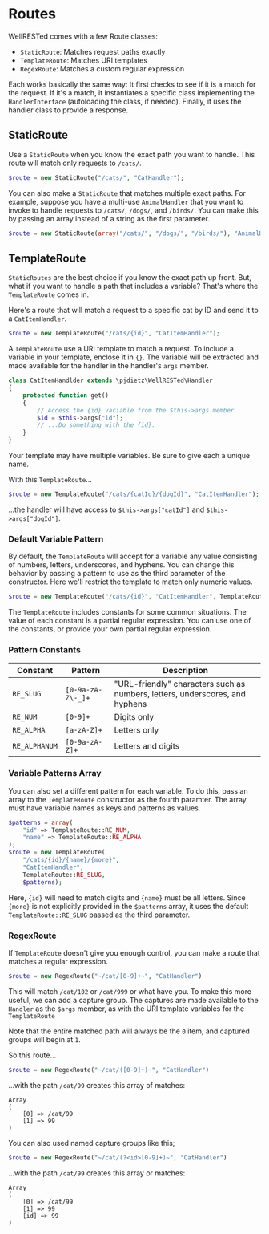# Routes

WellRESTed comes with a few Route classes:

- `StaticRoute`: Matches request paths exactly
- `TemplateRoute`: Matches URI templates
- `RegexRoute`: Matches a custom regular expression

Each works basically the same way: It first checks to see if it is a match for the request. If it's a match, it instantiates a specific class implementing the `HandlerInterface` (autoloading the class, if needed). Finally, it uses the handler class to provide a response.

## StaticRoute

Use a `StaticRoute` when you know the exact path you want to handle. This route will match only requests to `/cats/`.

```php
$route = new StaticRoute("/cats/", "CatHandler");
```

You can also make a `StaticRoute` that matches multiple exact paths. For example, suppose you have a multi-use `AnimalHandler` that you want to invoke to handle requests to `/cats/`, `/dogs/`, and `/birds/`. You can make this by passing an array instead of a string as the first parameter.

```php
$route = new StaticRoute(array("/cats/", "/dogs/", "/birds/"), "AnimalHandler");
```

## TemplateRoute

`StaticRoutes` are the best choice if you know the exact path up front. But, what if you want to handle a path that includes a variable? That's where the `TemplateRoute` comes in.

Here's a route that will match a request to a specific cat by ID and send it to a `CatItemHandler`.

```php
$route = new TemplateRoute("/cats/{id}", "CatItemHandler");
```

A `TemplateRoute` use a URI template to match a request. To include a variable in your template, enclose it in `{}`. The variable will be extracted and made available for the handler in the handler's `args` member.

```php
class CatItemHandlder extends \pjdietz\WellRESTed\Handler
{
    protected function get()
    {
        // Access the {id} variable from the $this->args member.
        $id = $this->args["id"];
        // ...Do something with the {id}.
    }
}
```

Your template may have multiple variables. Be sure to give each a unique name.

With this `TemplateRoute`...

```php
$route = new TemplateRoute("/cats/{catId}/{dogId}", "CatItemHandler");
```

...the handler will have access to `$this->args["catId"]` and `$this->args["dogId"]`.


### Default Variable Pattern

By default, the `TemplateRoute` will accept for a variable any value consisting of numbers, letters, underscores, and hyphens. You can change this behavior by passing a pattern to use as the third parameter of the constructor. Here we'll restrict the template to match only numeric values.

```php
$route = new TemplateRoute("/cats/{id}", "CatItemHandler", TemplateRoute::RE_NUM);
```

The `TemplateRoute` includes constants for some common situations. The value of each constant is a partial regular expression. You can use one of the constants, or provide your own partial regular expression.

### Pattern Constants

| Constant   | Pattern           | Description |
| ---------  | ----------------- | ----------- |
| `RE_SLUG`  | `[0-9a-zA-Z\-_]+` | "URL-friendly" characters such as numbers, letters, underscores, and hyphens |
| `RE_NUM`   | `[0-9]+` | Digits only |
| `RE_ALPHA` | `[a-zA-Z]+` | Letters only |
| `RE_ALPHANUM` | `[0-9a-zA-Z]+` | Letters and digits |

### Variable Patterns Array

You can also set a different pattern for each variable. To do this, pass an array to the `TemplateRoute` constructor as the fourth paramter. The array must have variable names as keys and patterns as values.

```php
$patterns = array(
    "id" => TemplateRoute::RE_NUM,
    "name" => TemplateRoute::RE_ALPHA
);
$route = new TemplateRoute(
    "/cats/{id}/{name}/{more}",
    "CatItemHandler",
    TemplateRoute::RE_SLUG,
    $patterns);
```

Here, `{id}` will need to match digits and `{name}` must be all letters. Since `{more}` is not explicitly provided in the `$patterns` array, it uses the default `TemplateRoute::RE_SLUG` passed as the third parameter.

### RegexRoute

If `TemplateRoute` doesn't give you enough control, you can make a route that matches a regular expression.

```php
$route = new RegexRoute("~/cat/[0-9]+~", "CatHandler")
```

This will match `/cat/102` or `/cat/999` or what have you. To make this more useful, we can add a capture group. The captures are made available to the `Handler` as the `$args` member, as with the URI template variables for the `TemplateRoute`

Note that the entire matched path will always be the `0` item, and captured groups will begin at `1`.

So this route...

```php
$route = new RegexRoute("~/cat/([0-9]+)~", "CatHandler")
```

...with the path `/cat/99` creates this array of matches:

```
Array
(
    [0] => /cat/99
    [1] => 99
)
```

You can also used named capture groups like this;


```php
$route = new RegexRoute("~/cat/(?<id>[0-9]+)~", "CatHandler")
```

...with the path `/cat/99` creates this array or matches:

```
Array
(
    [0] => /cat/99
    [1] => 99
    [id] => 99
)
```
